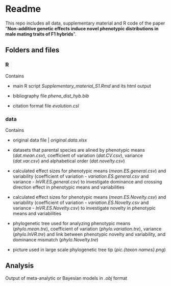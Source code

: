 # Readme

This repo includes all data, supplementary material and R code of the paper "**Non-additive genetic effects induce novel phenotypic distributions in male mating traits of F1 hybrids**". 

## Folders and files

### R

Contains  

- main R script *Supplementary_material_S1.Rmd* and its html output  

- bibliography file *pheno_dist_hyb.bib*  

- citation format file *evolution.csl*  

### data

Contains  

- original data file | *original.data.xlsx*  

- datasets that parental species are alined by phenotypic means (*dat.mean.csv*), coefficient of variation (*dat.CV.csv*), variance (*dat.var.csv*) and alphabetical order (*dat.novelty.csv*)  

- calculated effect sizes for phenotypic means (*mean.ES.general.csv*) and variability (coefficient of variation - *variation.ES.general.csv* and variance - *lnVR.ES.general.csv*) to investigate dominance and crossing direction effect in phenotypic means and variabilities  

- calculated effect sizes for phenotypic means (*mean.ES.Novelty.csv*) and variability (coefficient of variation - *variation.ES.Novelty.csv* and variance - *lnVR.ES.Novelty.csv*) to investigate novelty in phenotypic means and variabilities  
- phylogenetic tree used for analyzing phenotypic means (*phylo.mean.tre*), coefficient of variation (*phylo.variation.tre*), variance (*phylo.lnVR.tre*) and link between phenotypic novelty and variability, and dominance mismatch (*phylo.Novelty.tre*)  

- picture used in large scale phylogenetic tree tip (*pic.{taxon names}.png*)  


## Analysis

Output of meta-analytic or Bayesian models in *.obj* format

